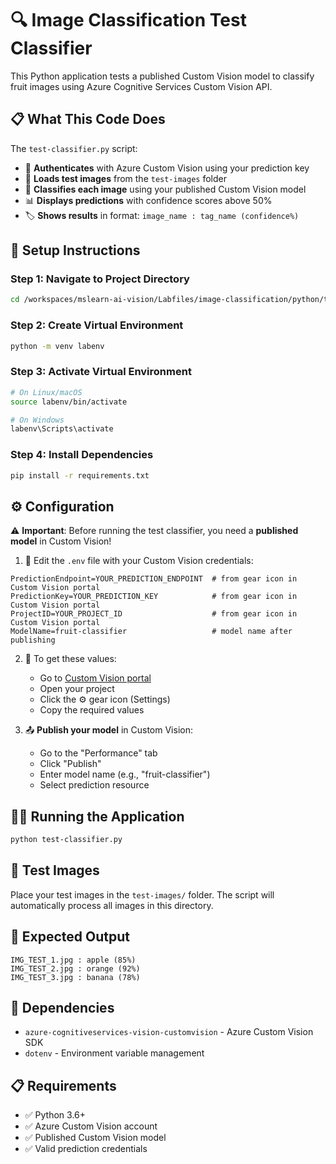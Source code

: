 # 🔍 Image Classification Test Classifier

This Python application tests a published Custom Vision model to classify fruit images using Azure Cognitive Services Custom Vision API.

## 📋 What This Code Does

The `test-classifier.py` script:
- 🔐 **Authenticates** with Azure Custom Vision using your prediction key
- 📁 **Loads test images** from the `test-images` folder
- 🤖 **Classifies each image** using your published Custom Vision model
- 📊 **Displays predictions** with confidence scores above 50%
- 🏷️ **Shows results** in format: `image_name : tag_name (confidence%)`

## 🚀 Setup Instructions

### Step 1: Navigate to Project Directory
```bash
cd /workspaces/mslearn-ai-vision/Labfiles/image-classification/python/test-classifier
```

### Step 2: Create Virtual Environment
```bash
python -m venv labenv
```

### Step 3: Activate Virtual Environment
```bash
# On Linux/macOS
source labenv/bin/activate

# On Windows
labenv\Scripts\activate
```

### Step 4: Install Dependencies
```bash
pip install -r requirements.txt
```

## ⚙️ Configuration

⚠️ **Important**: Before running the test classifier, you need a **published model** in Custom Vision!

1. 📝 Edit the `.env` file with your Custom Vision credentials:
```env
PredictionEndpoint=YOUR_PREDICTION_ENDPOINT  # from gear icon in Custom Vision portal
PredictionKey=YOUR_PREDICTION_KEY            # from gear icon in Custom Vision portal  
ProjectID=YOUR_PROJECT_ID                    # from gear icon in Custom Vision portal
ModelName=fruit-classifier                   # model name after publishing
```

2. 🔧 To get these values:
   - Go to [Custom Vision portal](https://www.customvision.ai)
   - Open your project
   - Click the ⚙️ gear icon (Settings)
   - Copy the required values

3. 📤 **Publish your model** in Custom Vision:
   - Go to the "Performance" tab
   - Click "Publish"
   - Enter model name (e.g., "fruit-classifier")
   - Select prediction resource

## 🏃‍♂️ Running the Application

```bash
python test-classifier.py
```

## 📸 Test Images

Place your test images in the `test-images/` folder. The script will automatically process all images in this directory.

## 🎯 Expected Output

```
IMG_TEST_1.jpg : apple (85%)
IMG_TEST_2.jpg : orange (92%)
IMG_TEST_3.jpg : banana (78%)
```

## 🔧 Dependencies

- `azure-cognitiveservices-vision-customvision` - Azure Custom Vision SDK
- `dotenv` - Environment variable management

## 📋 Requirements

- ✅ Python 3.6+
- ✅ Azure Custom Vision account
- ✅ Published Custom Vision model
- ✅ Valid prediction credentials
